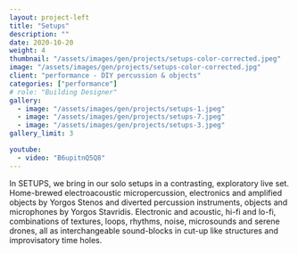 ```yaml
---
layout: project-left
title: "Setups"
description: ""
date: 2020-10-20
weight: 4
thumbnail: "/assets/images/gen/projects/setups-color-corrected.jpeg"
image: "/assets/images/gen/projects/setups-color-corrected.jpg"
client: "performance - DIY percussion & objects"
categories: ["performance"]
# role: "Building Designer"
gallery:
  - image: "/assets/images/gen/projects/setups-1.jpeg"
  - image: "/assets/images/gen/projects/setups-7.jpeg"
  - image: "/assets/images/gen/projects/setups-3.jpeg"
gallery_limit: 3

youtube:
  - video: "B6upitnQ5Q8"
---
```


In SETUPS, we bring in our solo setups in a contrasting, exploratory live set. Home-brewed electroacoustic micropercussion, electronics and amplified objects by Yorgos Stenos and diverted percussion instruments, objects and microphones by Yorgos Stavridis. Electronic and acoustic, hi-fi and lo-fi, combinations of textures, loops, rhythms, noise, microsounds and serene drones, all as interchangeable sound-blocks in cut-up like structures and improvisatory time holes.

<!-- {% include framework/shortcodes/youtube.html id='B6upitnQ5Q8' %} -->